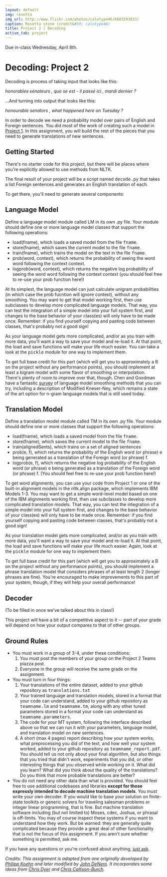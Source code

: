 ```yaml
---
layout: default
img: rosetta
img_url: http://www.flickr.com/photos/calotype46/6683293633/
caption: Rosetta stone (credit&#59; calotype46)
title: Project 2 | Decoding
active_tab: project
---
```


<div class="alert alert-info">
  Due in-class Wednesday, April 8th. 
</div>

Decoding:  <span class="text-muted">Project 2</span>
=============================================================

Decoding is process of taking input that looks like this:

*honorables sénateurs , que se est - il passé ici , mardi dernier ?*

...And turning into output that looks like this:

*honourable senators , what happened here on Tuesday ?*


In order to decode we need a probability model over pairs
of English and Foreign sentences. You did most of the work of creating
such a model in [Project 1](project1.html). In this assignment, you
will build the rest of the pieces that you need to generate
translations of new sentences.

## Getting Started

There's no starter code for this project, but there will be places
where you're explicitly allowed to use methods from NLTK.

The final result of your project will be a script named <tt>decode.py</tt>
that takes a list Foreign sentences and generates an English
translation of each.

To get there, you'll need to generate several components:

## Language Model

Define a language model module called LM in its own .py file. Your
module should define one or more language model
classes that support the following operations:
* load(fname), which loads a saved model from the file <tt>fname</tt>.
* store(fname), which saves the current model to the file <tt>fname</tt>.
* train(fname), which trains the model on the text in the file <tt>fname</tt>.
* prob(word, context), which returns the probability of seeing the word word following the context context.
* logprob(word, context), which returns the negative log probability of seeing the word word following the context context (you should feel free to re-use your prob function here!)

At its simplest, the language model can just calculate unigram
probabilities (in which case the prob fucntion will ignore context), without any
smoothing. You may want to get that model working first, then use
subclasses to develop more complicated language models. That way, you
can test the integration of a simple model into your full system
first, and changes to the base behavior of your class(es) will only
have to be made once. Remember: if you find yourself copying and
pasting code between classes, that's probably not a good sign! 

As your language model gets more complicated, and/or as you
train with more data, you'll want a way to save your model
and re-load it. At that point, the load and save functions will make
your life much easier. You can take a look at the <tt>pickle</tt> module for
one way to implement them.

To get full base credit for this part (which will get you to
approximately a B on the project without any performance points), you
should implement at least a bigram model with some flavor of smoothing
or interpolation. There's plenty of room to improve over that,
though. Chen and Goodman have a fantastic [survey](handouts/chen_goodman.pdf) of language model
smoothing methods that you can try, including a description of
Modified Kneser-Ney, which remains a state of the art option for
n-gram language models that is still used today.

## Translation Model

Define a translation model module called TM in its own .py file. Your
module should define one or more 
classes that support the following operations:
   * load(fname), which loads a saved model from the file
     <tt>fname</tt>.
   * store(fname), which saves the current model to the file <tt>fname</tt>.
   * train(alignedSents), which trains on a set of aligned sentences
   * prob(e, f), which returns the probability of the English word (or
     phrase) e being generated as a translation of the Foreign word (or
     phrase) f. 
   * logprob(e, f), which returns the negative log probability of the English word (or
     phrase) e being generated as a translation of the Foreign word (or
     phrase) f. (You should feel free to re-use your prob function here!)

To get word alignments, you can use your code from Project 1 or one of the built-in alignment
models in the nltk.align package, which implements IBM Models 1-3. You
may want to get a simple word-level model based on one of the IBM
alignments working first, then use
subclasses to develop more complicated translation models. That way, you
can test the integration of a simple model into your full system
first, and changes to the base behavior of your class(es) will only
have to be made once. Remember: if you find yourself copying and
pasting code between classes, that's probably not a good sign! 

As your translation model gets more complicated, and/or as you
train with more data, you'll want a way to save your model
and re-load it. At that point, the load and save functions will make
your life much easier. Again, look at the <tt>pickle</tt> module for
one way to implement them.

To get full base credit for this part (which will get you to
approximately a B on the project without any performance points), you
should implement a phrase translation model that considers phrases of
at least length 2 (longer phrases are fine). You're encouraged to make
improvements to this part of your system, though, if they will help
your overall performance!

## Decoder

(To be filled in once we've talked about this in class!)

This project will have a bit of a competitive aspect to it -- part of
your grade will depend on how your output compares to that of other groups.

## Ground Rules

<ul>
<li>
   You must work in a group of 3-4, under these conditions: 
   <ol>
   <li>
   You must post the members of your group on the Project 2 Teams
   piazza post. 
   </li>
   <li>
   Everyone in the group will receive the same grade on the assignment. 
   </li>
  </ol>
</li>
<li> You must turn in four things:
  <ol>
  <li>Your translations of the entire dataset, added to your github
  repository as <tt>translations.txt</tt>
  </li>
  <li> Your trained language and translation models, stored in a
  format that your code can understand, added to your github
  repository as <tt>teamname.lm</tt> and <tt>teamname.tm</tt>, along
  with any other tuned parameters stored in a format your code can
  understand as <tt>teamname.parameters</tt>.
  </li>
  <li> The code for your MT system, following the interface described
  above so that we can run it with your parameters, language model, and translation
  model on new sentences.
  </li>
  <li> A short (max 4 pages) report describing how your system works,
  what preprocessing you did of the text, and how well your system
  worked, added to your github repository as <tt>teamname_report.pdf</tt>.
You should tell us not only about your final 
  algorithm, but also things that you tried that didn't work, experiments that
  you did, or other interesting things that you observed while working on it.
  What did you learn? What did you think about the quality of the translations?
  Do you think that more probable translations are better?
  </li>
  </ol>
</li>
<li>
You do not need any other data than what is provided. You should feel 
   free to use additional codebases and libraries <b>except for those
   expressly intended to decode machine translation models</b>. 
   You must write your
   own decoder. If you would like to base your solution on finite-state
   toolkits or generic solvers for traveling salesman problems or
   integer linear programming, that is fine. 
   But machine translation software including (but not limited to)
   Moses, cdec, Joshua, or phrasal is off-limits. You may of course inspect 
   these systems if you want to understand how they work. But be warned: they are
   generally quite complicated because they provide a great deal of other
   functionality that is not the focus of this assignment.
   If you aren't sure whether 
   something is permitted, ask me.
</li>
</ul>
If you have any questions or you're confused about anything,
<a href="https://piazza.com/class/i4ugmh3p8hx459">just ask</a>.

*Credits: This assignment is adapted from one originally developed by 
[Philipp Koehn](http://homepages.inf.ed.ac.uk/pkoehn/)
and later modified by [John DeNero](http://www.denero.org/). It
incorporates some ideas from
[Chris Dyer](http://www.cs.cmu.edu/~cdyer) and [Chris Callison-Burch](http://www.cis.upenn.edu/~ccb/).*

